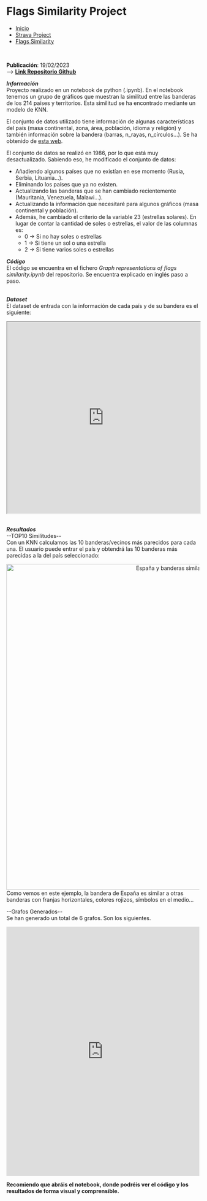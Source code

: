 # Flags Similarity Project

<div class="tabs">
  <ul>
    <li><a href="../">Inicio</a></li>
    <li><a href="/Strava/">Strava Project</a></li>
    <li><a href="/Flags_Similarity/">Flags Similarity</a></li>
  </ul>
</div>
<link rel="stylesheet" href="/custom.css"><br>

**Publicación**: 19/02/2023<br>
--> **[Link Repositorio Github](Flags-Similarity)**<br>

***Información***<br>
Proyecto realizado en un notebook de python (.ipynb). En el notebook tenemos un grupo de gráficos que muestran la similitud entre las banderas de los 214 países y territorios. Esta similitud se ha encontrado mediante un modelo de KNN.

El conjunto de datos utilizado tiene información de algunas características del país (masa continental, zona, área, población, idioma y religión) y también información sobre la bandera (barras, n_rayas, n_círculos...). Se ha obtenido de [esta web](https://archive.ics.uci.edu/ml/datasets/Flags).

El conjunto de datos se realizó en 1986, por lo que está muy desactualizado. Sabiendo eso, he modificado el conjunto de datos:
- Añadiendo algunos países que no existían en ese momento (Rusia, Serbia, Lituania...).
- Eliminando los países que ya no existen.
- Actualizando las banderas que se han cambiado recientemente (Mauritania, Venezuela, Malawi...).
- Actualizando la información que necesitaré para algunos gráficos (masa continental y población).
- Además, he cambiado el criterio de la variable 23 (estrellas solares). En lugar de contar la cantidad de soles o estrellas, el valor de las columnas es:
  - 0 -> Si no hay soles o estrellas
  - 1 -> Si tiene un sol o una estrella
  - 2 -> Si tiene varios soles o estrellas

***Código***<br>
El código se encuentra en el fichero *Graph representations of flags similarity.ipynb* del repositorio. Se encuentra explicado en inglés paso a paso.

<br>***Dataset***<br>
El dataset de entrada con la información de cada país y de su bandera es el siguiente:
<iframe src="https://arnaugr55.github.io/Flags_Similarity/resources/banderas_paises.html" width="100%" height="500px"></iframe>

<br>

<br>***Resultados***<br>
--TOP10 Similitudes--<br>
Con un KNN calculamos las 10 banderas/vecinos más parecidos para cada una. El usuario puede entrar el país y obtendrá las 10 banderas más parecidas a la del país seleccionado:
<div style="text-align: center;">
  <img src="https://arnaugr55.github.io/Flags_Similarity/resources/top10_similitud.png" alt="España y banderas similares" width="850">
</div>
Como vemos en este ejemplo, la bandera de España es similar a otras banderas con franjas horizontales, colores rojizos, símbolos en el medio...<br>


--Grafos Generados--<br>
Se han generado un total de 6 grafos. Son los siguientes.
<iframe src="https://arnaugr55.github.io/Flags_Similarity/resources/grafos_banderas_tabla.html" 
    width="100%" 
    height="650px" 
    style="border: none; overflow-x: auto;">
</iframe>

**Recomiendo que abráis el notebook, donde podréis ver el código y los resultados de forma visual y comprensible.**


